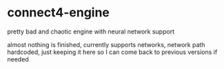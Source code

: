 # connect4-engine
pretty bad and chaotic engine with neural network support 

almost nothing is finished, currently supports networks, network path hardcoded, just keeping it here so I can come back to previous versions if needed
